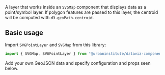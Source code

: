 A layer that works inside an `SVGMap` component that displays data as a point/symbol layer. If polygon features are passed to this layer, the centroid will be computed with `d3.geoPath.centroid`.

## Basic usage

Import `SVGPointLayer` and `SVGMap` from this library:

```js
import { SVGMap, SVGPointLayer } from "@urbaninstitute/dataviz-components/maps";

```
Add your own GeoJSON data and specify configuration and props seen below.

